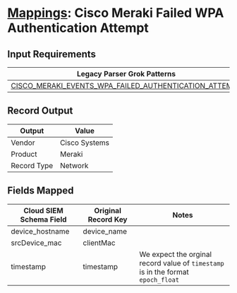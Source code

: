 # [Mappings](README.md): Cisco Meraki Failed WPA Authentication Attempt

## Input Requirements

|Legacy Parser Grok Patterns|
|-------------|
|[CISCO_MERAKI_EVENTS_WPA_FAILED_AUTHENTICATION_ATTEMPT](../legacy_parsers/CISCO_MERAKI_EVENTS_WPA_FAILED_AUTHENTICATION_ATTEMPT.md)|

## Record Output

|Output|Value|
|------|-----|
|Vendor|Cisco Systems|
|Product|Meraki|
|Record Type|Network|

## Fields Mapped

|Cloud SIEM Schema Field|Original Record Key|Notes|
|-----------------------|-------------------|-----|
|device_hostname|device_name||
|srcDevice_mac|clientMac||
|timestamp|timestamp|We expect the orginal record value of `timestamp` is in the format `epoch_float`|

